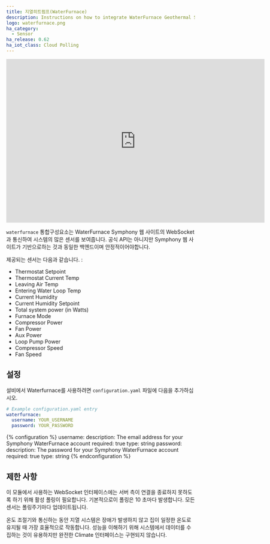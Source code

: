 ```yaml
---
title: 지열히트펌프(WaterFurnace)
description: Instructions on how to integrate WaterFurnace Geothermal System into Home Assistant.
logo: waterfurnace.png
ha_category:
  - Sensor
ha_release: 0.62
ha_iot_class: Cloud Polling
---
```


<iframe width="690" height="437" src="https://www.youtube.com/embed/sbiq_yd-znM" frameborder="0" allow="accelerometer; autoplay; encrypted-media; gyroscope; picture-in-picture" allowfullscreen></iframe>

`waterfurnace` 통합구성요소는 WaterFurnace Symphony 웹 사이트의 WebSocket과 통신하여 시스템의 많은 센서를 보여줍니다. 공식 API는 아니지만 Symphony 웹 사이트가 기반으로하는 것과 동일한 백엔드이며 안정적이어야합니다.

제공되는 센서는 다음과 같습니다. :

- Thermostat Setpoint
- Thermostat Current Temp
- Leaving Air Temp
- Entering Water Loop Temp
- Current Humidity
- Current Humidity Setpoint
- Total system power (in Watts)
- Furnace Mode
- Compressor Power
- Fan Power
- Aux Power
- Loop Pump Power
- Compressor Speed
- Fan Speed

## 설정

설비에서 Waterfurnace를 사용하려면 `configuration.yaml` 파일에 다음을 추가하십시오.

```yaml
# Example configuration.yaml entry
waterfurnace:
  username: YOUR_USERNAME
  password: YOUR_PASSWORD
```

{% configuration %}
username:
  description: The email address for your Symphony WaterFurnace account
  required: true
  type: string
password:
  description: The password for your Symphony WaterFurnace account
  required: true
  type: string
{% endconfiguration %}

## 제한 사항

이 모듈에서 사용하는 WebSocket 인터페이스에는 서버 측이 연결을 종료하지 못하도록 하기 위해 활성 폴링이 필요합니다. 기본적으로이 폴링은 10 초마다 발생합니다. 모든 센서는 폴링주기마다 업데이트됩니다.

온도 조절기와 통신하는 동안 지열 시스템은 장애가 발생하지 않고 집이 일정한 온도로 유지될 때 가장 효율적으로 작동합니다. 성능을 이해하기 위해 시스템에서 데이터를 수집하는 것이 유용하지만 완전한 Climate 인터페이스는 구현되지 않습니다.